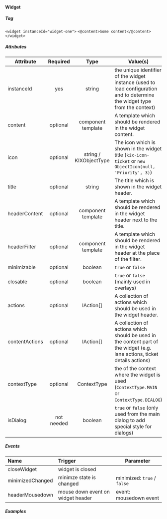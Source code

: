#### Widget

##### Tag
`<widget instanceId="widget-one">`
    `<@content>Some content</@content>`
`</widget>`

##### Attributes

| Attribute      |  Required  |          Type          | Value(s)                                                                                                                    | Default |
| -------------- | :--------: | :--------------------: | --------------------------------------------------------------------------------------------------------------------------- | :-----: |
| instanceId     |    yes     |         string         | the unique identifier of the widget instance (used to load configuration and to determine the widget type from the context) |
| content        |  optional  |   component template   | A template which should be rendered in the widget content.                                                                  |
| icon           |  optional  | string / KIXObjectType | The icon which is shown in the widget title (`kix-icon-ticket` or `new ObjectIcon(null, 'Priority', 3)`)                    |
| title          |  optional  |         string         | The title which is shown in the widget header.                                                                              |
| headerContent  |  optional  |   component template   | A template which should be rendered in the widget header next to the title.                                                 |
| headerFilter   |  optional  |   component template   | A template which should be rendered in the widget header at the place of the filter.                                        |
| minimizable    |  optional  |        boolean         | `true` or `false`                                                                                                           | `true`  |
| closable       |  optional  |        boolean         | `true` or `false` (mainly used in overlays)                                                                                 | `true`  |
| actions        |  optional  |       IAction[]        | A collection of actions which should be used in the widget header.                                                          |
| contentActions |  optional  |       IAction[]        | A collection of actions which should be used in the content part of the widget (e.g. lane actions, ticket details actions)  |
| contextType    |  optional  |      ContextType       | the of the context where the widget is used (`ContextType.MAIN` or `ContextType.DIALOG`)                                    |
| isDialog       | not needed |        boolean         | `true` or `false` (only used from the main dialog to add special style for dialogs)                                         | `false` |

##### Events

| Name             | Trigger                           | Parameter                   |
| :--------------- | :-------------------------------- | --------------------------- |
| closeWidget      | widget is closed                  |                             |
| minimizedChanged | minimze state is changed          | minimized: `true` / `false` |
| headerMousedown  | mouse down event on widget header | event: mousedown event      |

##### Examples